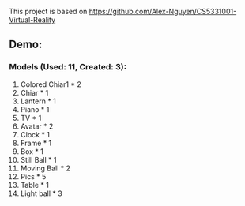 This project is based on https://github.com/Alex-Nguyen/CS5331001-Virtual-Reality

## Demo:

### Models (Used: 11, Created: 3):
1. Colored Chiar1 * 2
2. Chiar * 1
3. Lantern * 1
4. Piano * 1
5. TV * 1
6. Avatar * 2
7. Clock * 1
8. Frame * 1
9. Box * 1
10. Still Ball * 1
11. Moving Ball * 2
12. Pics * 5
13. Table * 1
14. Light ball * 3
